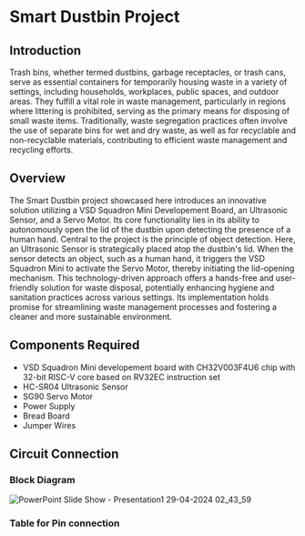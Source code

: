 # Smart Dustbin Project
## Introduction
Trash bins, whether termed dustbins, garbage receptacles, or trash cans, serve as essential containers for temporarily housing waste in a variety of settings, including households, workplaces, public spaces, and outdoor areas. They fulfill a vital role in waste management, particularly in regions where littering is prohibited, serving as the primary means for disposing of small waste items. 
Traditionally, waste segregation practices often involve the use of separate bins for wet and dry waste, as well as for recyclable and non-recyclable materials, contributing to efficient waste management and recycling efforts.
## Overview
The Smart Dustbin project showcased here introduces an innovative solution utilizing a VSD Squadron Mini Developement Board, an Ultrasonic Sensor, and a Servo Motor. Its core functionality lies in its ability to autonomously open the lid of the dustbin upon detecting the presence of a human hand.
Central to the project is the principle of object detection. Here, an Ultrasonic Sensor is strategically placed atop the dustbin's lid. When the sensor detects an object, such as a human hand, it triggers the VSD Squadron Mini to activate the Servo Motor, thereby initiating the lid-opening mechanism.
This technology-driven approach offers a hands-free and user-friendly solution for waste disposal, potentially enhancing hygiene and sanitation practices across various settings. Its implementation holds promise for streamlining waste management processes and fostering a cleaner and more sustainable environment.
## Components Required
  - VSD Squadron Mini developement board with CH32V003F4U6 chip with 32-bit RISC-V core based on RV32EC instruction set
  - HC-SR04 Ultrasonic Sensor
  - SG90 Servo Motor
  - Power Supply
  - Bread Board
  - Jumper Wires
## Circuit Connection

### Block Diagram
![PowerPoint Slide Show  -  Presentation1 29-04-2024 02_43_59](https://github.com/ppattanaik/VSD_SquadronMini_Internship/assets/63561037/0949d0b4-dc11-4988-b671-c498d87daa3b)

###  Table for Pin connection


